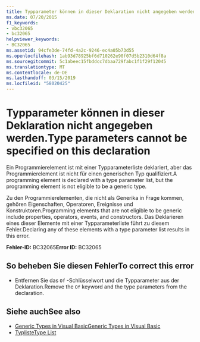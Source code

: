 ```yaml
---
title: Typparameter können in dieser Deklaration nicht angegeben werden.
ms.date: 07/20/2015
f1_keywords:
- vbc32065
- bc32065
helpviewer_keywords:
- BC32065
ms.assetid: 94cfe3de-74fd-4a2c-9246-ec4a05b73d55
ms.openlocfilehash: 1ab93d78925bf6d710262e90f07d5b2310d64f8a
ms.sourcegitcommit: 5c1abeec15fbddcc7dbaa729fabc1f1f29f12045
ms.translationtype: MT
ms.contentlocale: de-DE
ms.lasthandoff: 03/15/2019
ms.locfileid: "58020425"
---
```

# <a name="type-parameters-cannot-be-specified-on-this-declaration"></a><span data-ttu-id="fccae-102">Typparameter können in dieser Deklaration nicht angegeben werden.</span><span class="sxs-lookup"><span data-stu-id="fccae-102">Type parameters cannot be specified on this declaration</span></span>
<span data-ttu-id="fccae-103">Ein Programmierelement ist mit einer Typparameterliste deklariert, aber das Programmierelement ist nicht für einen generischen Typ qualifiziert.</span><span class="sxs-lookup"><span data-stu-id="fccae-103">A programming element is declared with a type parameter list, but the programming element is not eligible to be a generic type.</span></span>  
  
 <span data-ttu-id="fccae-104">Zu den Programmierelementen, die nicht als Generika in Frage kommen, gehören Eigenschaften, Operatoren, Ereignisse und Konstruktoren.</span><span class="sxs-lookup"><span data-stu-id="fccae-104">Programming elements that are not eligible to be generic include properties, operators, events, and constructors.</span></span> <span data-ttu-id="fccae-105">Das Deklarieren eines dieser Elemente mit einer Typparameterliste führt zu diesem Fehler.</span><span class="sxs-lookup"><span data-stu-id="fccae-105">Declaring any of these elements with a type parameter list results in this error.</span></span>  
  
 <span data-ttu-id="fccae-106">**Fehler-ID:** BC32065</span><span class="sxs-lookup"><span data-stu-id="fccae-106">**Error ID:** BC32065</span></span>  
  
## <a name="to-correct-this-error"></a><span data-ttu-id="fccae-107">So beheben Sie diesen Fehler</span><span class="sxs-lookup"><span data-stu-id="fccae-107">To correct this error</span></span>  
  
-   <span data-ttu-id="fccae-108">Entfernen Sie das `Of` -Schlüsselwort und die Typparameter aus der Deklaration.</span><span class="sxs-lookup"><span data-stu-id="fccae-108">Remove the `Of` keyword and the type parameters from the declaration.</span></span>  
  
## <a name="see-also"></a><span data-ttu-id="fccae-109">Siehe auch</span><span class="sxs-lookup"><span data-stu-id="fccae-109">See also</span></span>

- [<span data-ttu-id="fccae-110">Generic Types in Visual Basic</span><span class="sxs-lookup"><span data-stu-id="fccae-110">Generic Types in Visual Basic</span></span>](../../visual-basic/programming-guide/language-features/data-types/generic-types.md)
- [<span data-ttu-id="fccae-111">Typliste</span><span class="sxs-lookup"><span data-stu-id="fccae-111">Type List</span></span>](../../visual-basic/language-reference/statements/type-list.md)
